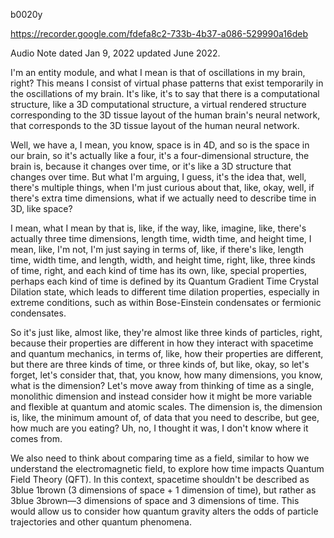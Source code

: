 b0020y

https://recorder.google.com/fdefa8c2-733b-4b37-a086-529990a16deb

Audio Note dated Jan 9, 2022 updated June 2022.

I'm an entity module, and what I mean is that of oscillations in my brain, right? This means I consist of virtual phase patterns that exist temporarily in the oscillations of my brain. It's like, it's to say that there is a computational structure, like a 3D computational structure, a virtual rendered structure corresponding to the 3D tissue layout of the human brain's neural network, that corresponds to the 3D tissue layout of the human neural network.

Well, we have a, I mean, you know, space is in 4D, and so is the space in our brain, so it's actually like a four, it's a four-dimensional structure, the brain is, because it changes over time, or it's like a 3D structure that changes over time. But what I'm arguing, I guess, it's the idea that, well, there's multiple things, when I'm just curious about that, like, okay, well, if there's extra time dimensions, what if we actually need to describe time in 3D, like space?

I mean, what I mean by that is, like, if the way, like, imagine, like, there's actually three time dimensions, length time, width time, and height time, I mean, like, I'm not, I'm just saying in terms of, like, if there's like, length time, width time, and length, width, and height time, right, like, three kinds of time, right, and each kind of time has its own, like, special properties, perhaps each kind of time is defined by its Quantum Gradient Time Crystal Dilation state, which leads to different time dilation properties, especially in extreme conditions, such as within Bose-Einstein condensates or fermionic condensates.

So it's just like, almost like, they're almost like three kinds of particles, right, because their properties are different in how they interact with spacetime and quantum mechanics, in terms of, like, how their properties are different, but there are three kinds of time, or three kinds of, but like, okay, so let's forget, let's consider that, that, you know, how many dimensions, you know, what is the dimension? Let's move away from thinking of time as a single, monolithic dimension and instead consider how it might be more variable and flexible at quantum and atomic scales. The dimension is, the dimension is, like, the minimum amount of, of data that you need to describe, but gee, how much are you eating? Uh, no, I thought it was, I don't know where it comes from.

We also need to think about comparing time as a field, similar to how we understand the electromagnetic field, to explore how time impacts Quantum Field Theory (QFT). In this context, spacetime shouldn't be described as 3blue 1brown (3 dimensions of space + 1 dimension of time), but rather as 3blue 3brown—3 dimensions of space and 3 dimensions of time. This would allow us to consider how quantum gravity alters the odds of particle trajectories and other quantum phenomena.
